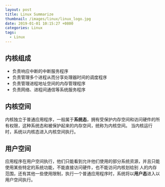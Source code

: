 ```yaml
---
layout: post
title: Linux Summarize
thumbnail: /images/linux/linux_logo.jpg
date: 2019-01-01 10:15:27 +0800
categories: Linux
tags: 
  - Linux
---
```

## 内核组成
 - 负责响应中断的中断服务程序
 - 负责管理多个进程从而分享处理器时间的调度程序
 - 负责管理进程地址空间的内存管理程序
 - 负责网络、进程间通信等系统服务程序

## 内核空间
  内核独立于普通应用程序，一般属于**系统态**，拥有受保护内存空间和访问硬件的所有权限，这种系统态和被保护起来的内存空间，统称为内核空间。
  当内核运行时，系统以内核态进入内核空间执行。
  
## 用户空间 
  应用程序在用户空间执行，他们只能看到允许他们使用的部分系统资源，并且只能使用某些特定的系统功能，不能直接访问硬件，也不能访问内核划给别
  人的内存范围，还有其他一些使用限制，执行一个普通应用程序时，系统将以**用户态**进入以用户空间执行。
